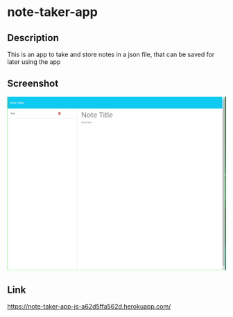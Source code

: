 # note-taker-app

## Description
This is an app to take and store notes in a json file, that can be saved for later using the app

## Screenshot
![Image of note taker app](image.png)

## Link
https://note-taker-app-js-a62d5ffa562d.herokuapp.com/